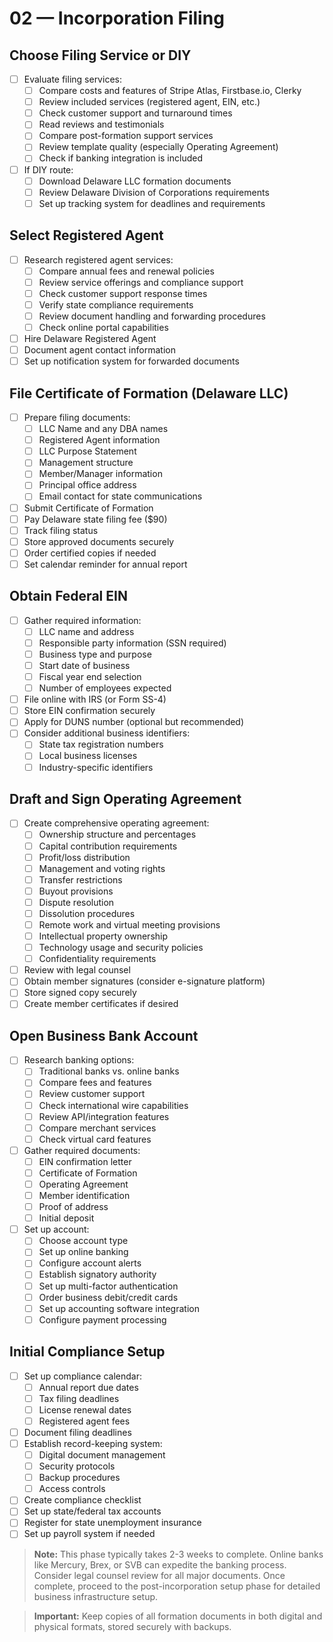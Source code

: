# 02 — Incorporation Filing

## Choose Filing Service or DIY
- [ ] Evaluate filing services:
  - [ ] Compare costs and features of Stripe Atlas, Firstbase.io, Clerky
  - [ ] Review included services (registered agent, EIN, etc.)
  - [ ] Check customer support and turnaround times
  - [ ] Read reviews and testimonials
  - [ ] Compare post-formation support services
  - [ ] Review template quality (especially Operating Agreement)
  - [ ] Check if banking integration is included
- [ ] If DIY route:
  - [ ] Download Delaware LLC formation documents
  - [ ] Review Delaware Division of Corporations requirements
  - [ ] Set up tracking system for deadlines and requirements

## Select Registered Agent
- [ ] Research registered agent services:
  - [ ] Compare annual fees and renewal policies
  - [ ] Review service offerings and compliance support
  - [ ] Check customer support response times
  - [ ] Verify state compliance requirements
  - [ ] Review document handling and forwarding procedures
  - [ ] Check online portal capabilities
- [ ] Hire Delaware Registered Agent
- [ ] Document agent contact information
- [ ] Set up notification system for forwarded documents

## File Certificate of Formation (Delaware LLC)
- [ ] Prepare filing documents:
  - [ ] LLC Name and any DBA names
  - [ ] Registered Agent information
  - [ ] LLC Purpose Statement
  - [ ] Management structure
  - [ ] Member/Manager information
  - [ ] Principal office address
  - [ ] Email contact for state communications
- [ ] Submit Certificate of Formation
- [ ] Pay Delaware state filing fee ($90)
- [ ] Track filing status
- [ ] Store approved documents securely
- [ ] Order certified copies if needed
- [ ] Set calendar reminder for annual report

## Obtain Federal EIN
- [ ] Gather required information:
  - [ ] LLC name and address
  - [ ] Responsible party information (SSN required)
  - [ ] Business type and purpose
  - [ ] Start date of business
  - [ ] Fiscal year end selection
  - [ ] Number of employees expected
- [ ] File online with IRS (or Form SS-4)
- [ ] Store EIN confirmation securely
- [ ] Apply for DUNS number (optional but recommended)
- [ ] Consider additional business identifiers:
  - [ ] State tax registration numbers
  - [ ] Local business licenses
  - [ ] Industry-specific identifiers

## Draft and Sign Operating Agreement
- [ ] Create comprehensive operating agreement:
  - [ ] Ownership structure and percentages
  - [ ] Capital contribution requirements
  - [ ] Profit/loss distribution
  - [ ] Management and voting rights
  - [ ] Transfer restrictions
  - [ ] Buyout provisions
  - [ ] Dispute resolution
  - [ ] Dissolution procedures
  - [ ] Remote work and virtual meeting provisions
  - [ ] Intellectual property ownership
  - [ ] Technology usage and security policies
  - [ ] Confidentiality requirements
- [ ] Review with legal counsel
- [ ] Obtain member signatures (consider e-signature platform)
- [ ] Store signed copy securely
- [ ] Create member certificates if desired

## Open Business Bank Account
- [ ] Research banking options:
  - [ ] Traditional banks vs. online banks
  - [ ] Compare fees and features
  - [ ] Review customer support
  - [ ] Check international wire capabilities
  - [ ] Review API/integration features
  - [ ] Compare merchant services
  - [ ] Check virtual card features
- [ ] Gather required documents:
  - [ ] EIN confirmation letter
  - [ ] Certificate of Formation
  - [ ] Operating Agreement
  - [ ] Member identification
  - [ ] Proof of address
  - [ ] Initial deposit
- [ ] Set up account:
  - [ ] Choose account type
  - [ ] Set up online banking
  - [ ] Configure account alerts
  - [ ] Establish signatory authority
  - [ ] Set up multi-factor authentication
  - [ ] Order business debit/credit cards
  - [ ] Set up accounting software integration
  - [ ] Configure payment processing

## Initial Compliance Setup
- [ ] Set up compliance calendar:
  - [ ] Annual report due dates
  - [ ] Tax filing deadlines
  - [ ] License renewal dates
  - [ ] Registered agent fees
- [ ] Document filing deadlines
- [ ] Establish record-keeping system:
  - [ ] Digital document management
  - [ ] Security protocols
  - [ ] Backup procedures
  - [ ] Access controls
- [ ] Create compliance checklist
- [ ] Set up state/federal tax accounts
- [ ] Register for state unemployment insurance
- [ ] Set up payroll system if needed

> **Note:** This phase typically takes 2-3 weeks to complete. Online banks like Mercury, Brex, or SVB can expedite the banking process. Consider legal counsel review for all major documents. Once complete, proceed to the post-incorporation setup phase for detailed business infrastructure setup.

> **Important:** Keep copies of all formation documents in both digital and physical formats, stored securely with backups.
